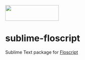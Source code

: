 <img src="https://github.com/ioflo/ioflo/blob/master/docs/images/floscript_logo.png?raw=true" height="50" width="169">

# sublime-floscript
Sublime Text package for [Floscript](https://github.com/ioflo/ioflo)


